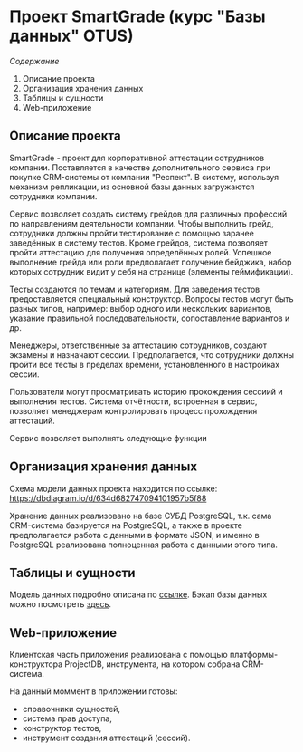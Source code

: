 # Проект SmartGrade (курс "Базы данных" OTUS)

*Содержание*

1. Описание проекта
1. Организация хранения данных
1. Таблицы и сущности
1. Web-приложение

## Описание проекта

SmartGrade - проект для корпоративной аттестации сотрудников компании. Поставляется в качестве дополнительного сервиса при покупке CRM-системы от компании "Респект". В систему, используя механизм репликации, из основной базы данных загружаются сотрудники компании.

Сервис позволяет создать систему грейдов для различных профессий по направлениям деятельности компании. Чтобы выполнить грейд, сотрудники должны пройти тестирование с помощью заранее заведённых в систему тестов. Кроме грейдов, система позволяет пройти аттестацию для получения определённых ролей. Успешное выполнение грейда или роли предполагает получение бейджика, набор которых сотрудник видит у себя на странице (элементы геймификации).

Тесты создаются по темам и категориям. Для заведения тестов предоставляется специальный конструктор. Вопросы тестов могут быть разных типов, например: выбор одного или нескольких вариантов, указание правильной последовательности, сопоставление вариантов и др. 

Менеджеры, ответственные за аттестацию сотрудников, создают экзамены и назначают сессии. Предполагается, что сотрудники должны пройти все тесты в пределах времени, установленного в настройках сессии. 

Пользователи могут просматривать историю прохождения сессиий и выполнения тестов. Система отчётности, встроенная в сервис, позволяет менеджерам контролировать процесс прохождения аттестаций.

Сервис позволяет выполнять следующие функции

## Организация хранения данных

Схема модели данных проекта находится по ссылке: https://dbdiagram.io/d/634d682747094101957b5f88 

Хранение данных реализовано на базе СУБД PostgreSQL, т.к. сама CRM-система базируется на PostgreSQL, а также в проекте предполагается работа с данными в формате JSON, и именно в PostgreSQL реализована полноценная работа с данными этого типа.

## Таблицы и сущности

Модель данных подробно описана по [ссылке](model.md).
Бэкап базы данных можно посмотреть [здесь](backup.sql).

## Web-приложение

Клиентская часть приложения реализована с помощью платформы-конструктора ProjectDB, инструмента, на котором собрана CRM-система.

На данный моммент в приложении готовы:

- справочники сущностей,
- система прав доступа,
- конструктор тестов,
- инструмент создания аттестаций (сессий).
